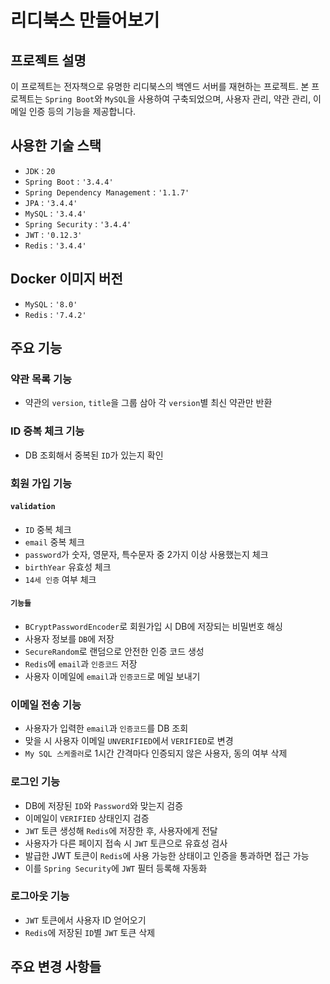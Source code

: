 # 리디북스 만들어보기

## 프로젝트 설명
이 프로젝트는 전자책으로 유명한 리디북스의 백엔드 서버를 재현하는 프로젝트.
본 프로젝트는 `Spring Boot`와 `MySQL`을 사용하여 구축되었으며, 사용자 관리, 약관 관리, 이메일 인증 등의 기능을 제공합니다.

## 사용한 기술 스택
- `JDK` :  `20`
- `Spring Boot` : `'3.4.4'`
- `Spring Dependency Management` :  `'1.1.7'`
- `JPA` : `'3.4.4'`
- `MySQL` : `'3.4.4'`
- `Spring Security` : `'3.4.4'`
- `JWT` : `'0.12.3'`
- `Redis` : `'3.4.4'`

## Docker 이미지 버전
- `MySQL` : `'8.0'`
- `Redis` : `'7.4.2'`

## 주요 기능
### 약관 목록 기능
-  약관의 `version`, `title`을 그룹 삼아 각 `version`별 최신 약관만 반환

### ID 중복 체크 기능
-  DB 조회해서 중복된 `ID`가 있는지 확인

### 회원 가입 기능
#### `validation`
- `ID` 중복 체크
- `email` 중복 체크
- `password`가 숫자, 영문자, 특수문자 중 2가지 이상 사용했는지 체크
- `birthYear` 유효성 체크
- `14세 인증` 여부 체크

#### `기능들`
- `BCryptPasswordEncoder`로 회원가입 시 DB에 저장되는 비밀번호 해싱
- 사용자 정보를 `DB`에 저장
- `SecureRandom`로 랜덤으로 안전한 인증 코드 생성
- `Redis`에 `email`과 `인증코드` 저장
- 사용자 이메일에 `email`과 `인증코드`로 메일 보내기

### 이메일 전송 기능
- 사용자가 입력한 `email`과 `인증코드`를 DB 조회
- 맞을 시 사용자 이메일 `UNVERIFIED`에서 `VERIFIED`로 변경
- `My SQL 스케줄러`로 1시간 간격마다 인증되지 않은 사용자, 동의 여부 삭제

### 로그인 기능
- DB에 저장된 `ID`와 `Password`와 맞는지 검증
- 이메일이 `VERIFIED` 상태인지 검증
- `JWT` 토큰 생성해 `Redis`에 저장한 후, 사용자에게 전달
- 사용자가 다른 페이지 접속 시 `JWT` 토큰으로 유효성 검사
- 발급한 JWT 토큰이 `Redis`에 사용 가능한 상태이고 인증을 통과하면 접근 가능
- 이를 `Spring Security`에 `JWT` 필터 등록해 자동화

### 로그아웃 기능
- `JWT` 토큰에서 사용자 ID 얻어오기
- `Redis`에 저장된 `ID`별 `JWT` 토큰 삭제

## 주요 변경 사항들
